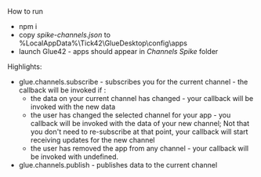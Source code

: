 How to run
* npm i
* copy *spike-channels.json* to %LocalAppData%\Tick42\GlueDesktop\config\apps 
* launch Glue42 - apps should appear in *Channels Spike* folder

Highlights:
*  glue.channels.subscribe - subscribes you for the current channel - the callback will be invoked if :
    * the data on your current channel has changed - your callback will be invoked with the new data
    * the user has changed the selected channel for your app - you callback will be invoked with the data of your new channel; Not that you don't need to re-subscribe at that point, your callback will start receiving updates for the new channel
    * the user has removed the app from any channel - your callback will be invoked with undefined.
* glue.channels.publish - publishes data to the current channel